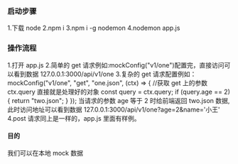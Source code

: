 ### 启动步骤

1.下载 node 2.npm i 3.npm i -g nodemon 4.nodemon app.js

### 操作流程

1.打开 app.js 2.简单的 get 请求例如:mockConfig("v1/one")配置完，直接访问可以看到数据 127.0.0.1:3000/api/v1/one 3.复杂的 get 请求配置例如：mockConfig("v1/one", "get", "one.json", (ctx) => {
//获取 get 上的参数 ctx.query 直接就是处理好的对象
const query = ctx.query;
if (query.age == 2) {
return "two.json";
}
});
当请求的参数 age 等于 2 时给前端返回 two.json 数据,此时访问地址可以看到数据 127.0.0.1:3000/api/v1/one?age=2&name='小王'
4.post 请求同上是一样的，app.js 里面有样例。

#### 目的

我们可以在本地 mock 数据
